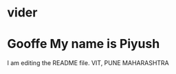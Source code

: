 # vider
Gooffe
My name is Piyush
===================
I am editing the README file.
VIT, PUNE MAHARASHTRA
